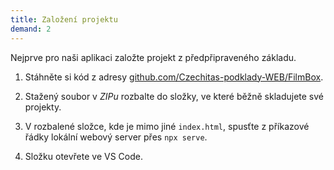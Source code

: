 ```yaml
---
title: Založení projektu
demand: 2
---
```


Nejprve pro naši aplikaci založte projekt z předpřipraveného základu.

1. Stáhněte si kód z adresy [github.com/Czechitas-podklady-WEB/FilmBox](https://github.com/Czechitas-podklady-WEB/FilmBox/archive/refs/heads/main.zip).

1. Stažený soubor v _ZIPu_ rozbalte do složky, ve které běžně skladujete své projekty.

1. V rozbalené složce, kde je mimo jiné `index.html`, spusťte z příkazové řádky lokální webový server přes `npx serve`.

1. Složku otevřete ve VS Code.
